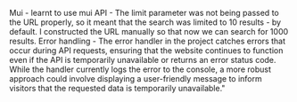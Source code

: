 Mui - learnt to use mui
API - The limit parameter was not being passed to the URL properly, so it meant that the search was limited to 10 results - by default. I constructed the URL manually so that now we can search for 1000 results.
Error handling - The error handler in the project catches errors that occur during API requests, ensuring that the website continues to function even if the API is temporarily unavailable or returns an error status code. While the handler currently logs the error to the console, a more robust approach could involve displaying a user-friendly message to inform visitors that the requested data is temporarily unavailable."





